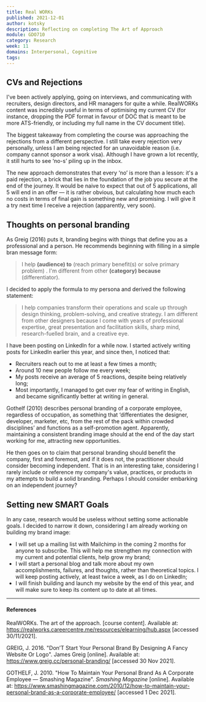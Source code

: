 ```yaml
---
title: Real WORKs
published: 2021-12-01
author: kotsky
description: Reflecting on completing The Art of Approach
module: GDO710
category: Research
week: 11
domains: Interpersonal, Cognitive
tags: 
---
```


## CVs and Rejections

I've been actively applying, going on interviews, and communicating with recruiters, design directors, and HR managers for quite a while. RealWORKs content was incredibly useful in terms of optimising my current CV (for instance, dropping the PDF format in favour of DOC that is meant to be more ATS-friendly, or including my full name in the CV document title).

The biggest takeaway from completing the course was approaching the rejections from a different perspective. I still take every rejection very personally, unless I am being rejected for an unavoidable reason (i.e. company cannot sponsor a work visa). Although I have grown a lot recently, it still hurts to see ‘no-s’ piling up in the inbox.

The new approach demonstrates that every ‘no’ is more than a lesson: it's a paid rejection, a brick that lies in the foundation of the job you secure at the end of the journey. It would be naive to expect that out of 5 applications, all 5 will end in an offer — it is rather obvious, but calculating how much each no costs in terms of final gain is something new and promising. I will give it a try next time I receive a rejection (apparently, very soon).

## Thoughts on personal branding

As Greig (2016) puts it, branding begins with things that define you as a professional and a person. He recommends beginning with filling in a simple bran message form:

> I help **(audience) to** (reach primary benefit(s) or solve primary problem) . I'm different from other **(category) because** (differentiator).

I decided to apply the formula to my persona and derived the following statement:

> I help companies transform their operations and scale up through design thinking, problem-solving, and creative strategy. I am different from other designers because I come with years of professional expertise, great presentation and facilitation skills, sharp mind, research-fuelled brain, and a creative eye.

I have been posting on LinkedIn for a while now. I started actively writing posts for LinkedIn earlier this year, and since then, I noticed that:

-   Recruiters reach out to me at least a few times a month;
-   Around 10 new people follow me every week;
-   My posts receive an average of 5 reactions, despite being relatively long;
-   Most importantly, I managed to get over my fear of writing in English, and became significantly better at writing in general.

Gothelf (2010) describes personal branding of a corporate employee, regardless of occupation, as something that ‘differentiates the designer, developer, marketer, etc, from the rest of the pack within crowded disciplines’ and functions as a self-promotion agent. Apparently, maintaining a consistent branding image should at the end of the day start working for me, attracting new opportunities.

He then goes on to claim that personal branding should benefit the company, first and foremost, and if it does not, the practitioner should consider becoming independent. That is in an interesting take, considering I rarely include or reference my company's value, practices, or products in my attempts to build a solid branding. Perhaps I should consider embarking on an independent journey?

## Setting new SMART Goals

In any case, research would be useless without setting some actionable goals. I decided to narrow it down, considering I am already working on building my brand image:

-   I will set up a mailing list with Mailchimp in the coming 2 months for anyone to subscribe. This will help me strengthen my connection with my current and potential clients, help grow my brand;
-   I will start a personal blog and talk more about my own accomplishments, failures, and thoughts, rather than theoretical topics. I will keep posting actively, at least twice a week, as I do on LinkedIn;
-   I will finish building and launch my website by the end of this year, and will make sure to keep its content up to date at all times.

----

#### References

RealWORKs. The art of the approach. [course content]. Available at: https://realworks.careercentre.me/resources/elearning/hub.aspx [accessed 30/11/2021].

GREIG, J. 2016. "Don’T Start Your Personal Brand By Designing A Fancy Website Or Logo". James Greig [online]. Available at: https://www.greig.cc/personal-branding/ [accessed 30 Nov 2021].

GOTHELF, J. 2010. "How To Maintain Your Personal Brand As A Corporate Employee — Smashing Magazine". _Smashing Magazine_ [online]. Available at: https://www.smashingmagazine.com/2010/12/how-to-maintain-your-personal-brand-as-a-corporate-employee/ [accessed 1 Dec 2021].